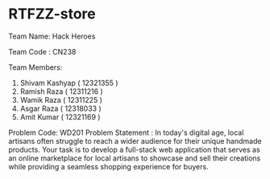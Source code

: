 # RTFZZ-store
Team Name:  Hack Heroes 

Team Code : CN238

Team Members:
1. Shivam Kashyap ( 12321355 )
2. Ramish Raza ( 12311216 )
3. Wamik Raza ( 12311225 )
4. Asgar Raza ( 12318033 )
5. Amit Kumar ( 12321169 )


Problem Code: WD201
Problem Statement : 
In today's digital age, local artisans often struggle to reach a 
wider audience for their unique handmade products. Your task is
to develop a full-stack web application that serves as an online
marketplace for local artisans to showcase and sell their 
creations while providing a seamless shopping experience for buyers.
